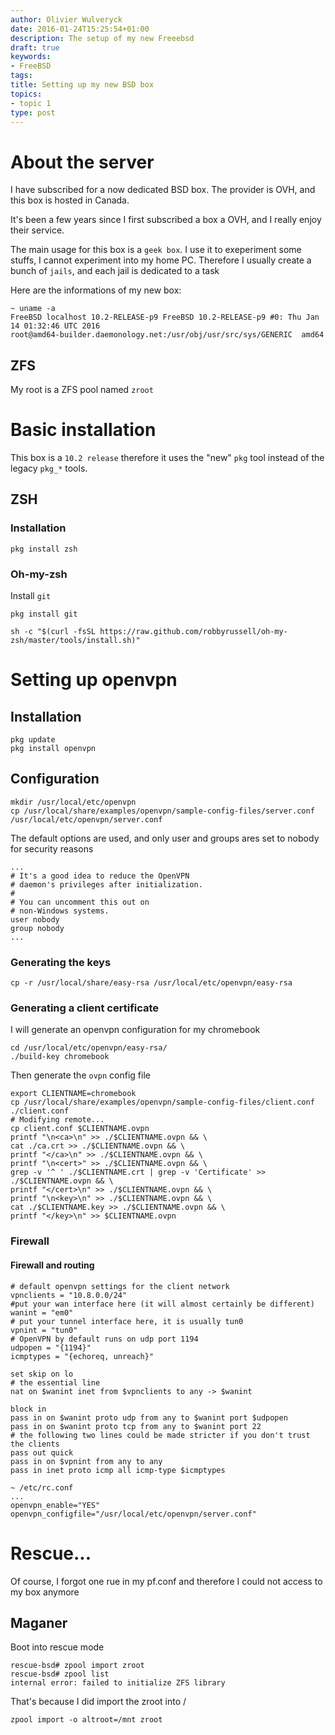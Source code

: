 ```yaml
---
author: Olivier Wulveryck
date: 2016-01-24T15:25:54+01:00
description: The setup of my new Freeebsd
draft: true
keywords:
- FreeBSD
tags:
title: Setting up my new BSD box
topics:
- topic 1
type: post
---
```

# About the server

I have subscribed for a now dedicated BSD box.
The provider is OVH, and this box is hosted in Canada.

It's been a few years since I first subscribed a box a OVH, and I really enjoy their service.

The main usage for this box is a `geek box`. I use it to exeperiment some stuffs, I cannot experiment into my home PC.
Therefore I usually create a bunch of `jails`, and each jail is dedicated to a task

Here are the informations of my new box:

```shell
~ uname -a
FreeBSD localhost 10.2-RELEASE-p9 FreeBSD 10.2-RELEASE-p9 #0: Thu Jan 14 01:32:46 UTC 2016
root@amd64-builder.daemonology.net:/usr/obj/usr/src/sys/GENERIC  amd64
```

## ZFS

My root is a ZFS pool named `zroot`

# Basic installation

This box is a `10.2 release` therefore it uses the "new" `pkg` tool instead of the legacy `pkg_*` tools.

## ZSH

### Installation
```shell
pkg install zsh
```
### Oh-my-zsh

Install `git` 

```shell
pkg install git
```

```shell
sh -c "$(curl -fsSL https://raw.github.com/robbyrussell/oh-my-zsh/master/tools/install.sh)"
```

# Setting up openvpn

## Installation
```shell
pkg update
pkg install openvpn
```

## Configuration
```shell
mkdir /usr/local/etc/openvpn
cp /usr/local/share/examples/openvpn/sample-config-files/server.conf /usr/local/etc/openvpn/server.conf 
```

The default options are used, and only user and groups ares set to nobody for security reasons

```shell
...
# It's a good idea to reduce the OpenVPN
# daemon's privileges after initialization.
#
# You can uncomment this out on
# non-Windows systems.
user nobody
group nobody
...
```

### Generating the keys

```shell
cp -r /usr/local/share/easy-rsa /usr/local/etc/openvpn/easy-rsa
```

### Generating a client certificate

I will generate an openvpn configuration for my chromebook

```shell
cd /usr/local/etc/openvpn/easy-rsa/
./build-key chromebook
```

Then generate the `ovpn` config file

```shell
export CLIENTNAME=chromebook
cp /usr/local/share/examples/openvpn/sample-config-files/client.conf ./client.conf
# Modifying remote...
cp client.conf $CLIENTNAME.ovpn
printf "\n<ca>\n" >> ./$CLIENTNAME.ovpn && \
cat ./ca.crt >> ./$CLIENTNAME.ovpn && \
printf "</ca>\n" >> ./$CLIENTNAME.ovpn && \
printf "\n<cert>" >> ./$CLIENTNAME.ovpn && \
grep -v '^ ' ./$CLIENTNAME.crt | grep -v 'Certificate' >> ./$CLIENTNAME.ovpn && \
printf "</cert>\n" >> ./$CLIENTNAME.ovpn && \
printf "\n<key>\n" >> ./$CLIENTNAME.ovpn && \
cat ./$CLIENTNAME.key >> ./$CLIENTNAME.ovpn && \
printf "</key>\n" >> $CLIENTNAME.ovpn
```

### Firewall

#### Firewall and routing

```shell
# default openvpn settings for the client network
vpnclients = "10.8.0.0/24"
#put your wan interface here (it will almost certainly be different)
wanint = "em0"
# put your tunnel interface here, it is usually tun0
vpnint = "tun0"
# OpenVPN by default runs on udp port 1194
udpopen = "{1194}"
icmptypes = "{echoreq, unreach}"

set skip on lo
# the essential line
nat on $wanint inet from $vpnclients to any -> $wanint

block in
pass in on $wanint proto udp from any to $wanint port $udpopen 
pass in on $wanint proto tcp from any to $wanint port 22 
# the following two lines could be made stricter if you don't trust the clients
pass out quick 
pass in on $vpnint from any to any
pass in inet proto icmp all icmp-type $icmptypes
```

```shell
~ /etc/rc.conf
...
openvpn_enable="YES"
openvpn_configfile="/usr/local/etc/openvpn/server.conf"
```

# Rescue...

Of course, I forgot one rue in my pf.conf and therefore I could not access to my box anymore

## Maganer
Boot into rescue mode

```shell
rescue-bsd# zpool import zroot
rescue-bsd# zpool list
internal error: failed to initialize ZFS library
```

That's because I did import the zroot into /

```shell
zpool import -o altroot=/mnt zroot
```

